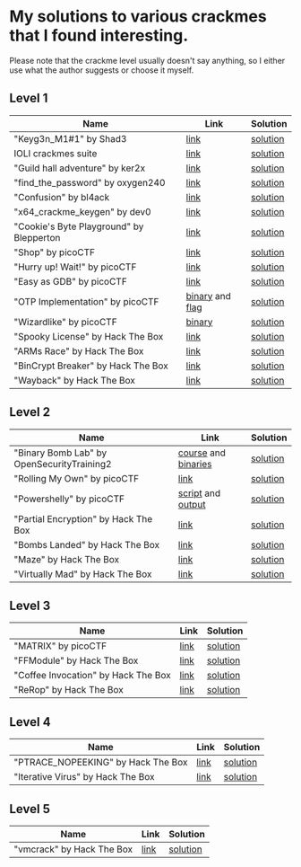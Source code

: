 # My solutions to various crackmes that I found interesting.

Please note that the crackme level usually doesn't say anything, so I either use what the author suggests or choose it myself.

## Level 1

|Name | Link | Solution|
|--|--|--| 
| "Keyg3n_M1#1" by Shad3 | [link](https://crackmes.one/crackme/5e66aea233c5d4439bb2dde8) | [solution](https://github.com/itwaseasy/crackmes-solutions/tree/master/crackmes.one/level1_Shad3_Keyg3n_M1_1) |
| IOLI crackmes suite | [link](https://github.com/radareorg/radare2-book/raw/master/src/crackmes/ioli/IOLI-crackme.tar.gz) | [solution](https://github.com/itwaseasy/crackmes-solutions/tree/master/IOLI_crackmes_suite) |
| "Guild hall adventure" by ker2x | [link](https://crackmes.one/user/ker2x) | [solution](https://github.com/itwaseasy/crackmes-solutions/tree/master/crackmes.one/level1_ker2x_guild_hall_adventure) |
| "find_the_password" by oxygen240 | [link](https://crackmes.one/crackme/5ab77f5c33c5d40ad448c678) | [solution](https://github.com/itwaseasy/crackmes-solutions/tree/master/crackmes.one/level1_oxygen240_find_the_password) |
| "Confusion" by bl4ack | [link](https://crackmes.one/crackme/61bbee6833c5d413767c9f20) | [solution](https://github.com/itwaseasy/crackmes-solutions/tree/master/crackmes.one/level1_bl4ack_Confusion) |
| "x64_crackme_keygen" by dev0 | [link](https://crackmes.one/crackme/61c8b23a33c5d413767ca0de) | [solution](https://github.com/itwaseasy/crackmes-solutions/tree/master/crackmes.one/level1_dev0_x64_crackme_keygen) |
| "Cookie's Byte Playground" by Blepperton | [link](https://crackmes.one/crackme/61d6402033c5d413767ca325) | [solution](https://github.com/itwaseasy/crackmes-solutions/tree/master/crackmes.one/level1_Blepperton_byte_playground) |
| "Shop" by picoCTF | [link](https://mercury.picoctf.net/static/db20ea321ce780e69e29fd4b60e60fe0/source) | [solution](https://github.com/itwaseasy/crackmes-solutions/tree/master/picoCTF/shop) |
| "Hurry up! Wait!" by picoCTF | [link](https://mercury.picoctf.net/static/7163c5d64bc60b4d079422da5c5e5053/svchost.exe) | [solution](https://github.com/itwaseasy/crackmes-solutions/tree/master/picoCTF/hurryUpWait) |
| "Easy as GDB" by picoCTF | [link](https://mercury.picoctf.net/static/02142a2292c67ace2fe4ef82280ac907/brute) | [solution](https://github.com/itwaseasy/crackmes-solutions/tree/master/picoCTF/easyAsGDB) |
| "OTP Implementation" by picoCTF | [binary](https://jupiter.challenges.picoctf.org/static/3cf0f72bb12b1fc6e96af00824beea49/otp) and [flag](https://jupiter.challenges.picoctf.org/static/3cf0f72bb12b1fc6e96af00824beea49/flag.txt) | [solution](https://github.com/itwaseasy/crackmes-solutions/tree/master/picoCTF/otpImplementation) |
| "Wizardlike" by picoCTF | [binary](https://artifacts.picoctf.net/c/207/game) | [solution](https://github.com/itwaseasy/crackmes-solutions/tree/master/picoCTF/wizardlike) |
| "Spooky License" by Hack The Box | [link](https://app.hackthebox.com/challenges/spooky-license) | [solution](https://github.com/itwaseasy/crackmes-solutions/tree/master/hackTheBox/spooky_license) |
| "ARMs Race" by Hack The Box | [link](https://app.hackthebox.com/challenges/ARMs%2520Race) | [solution](https://github.com/itwaseasy/crackmes-solutions/tree/master/hackTheBox/arms_race) |
| "BinCrypt Breaker" by Hack The Box | [link](https://app.hackthebox.com/challenges/BinCrypt%20Breaker) | [solution](https://github.com/itwaseasy/crackmes-solutions/tree/master/hackTheBox/bincrypt_breaker) |
| "Wayback" by Hack The Box | [link](https://app.hackthebox.com/challenges/Wayback) | [solution](https://github.com/itwaseasy/crackmes-solutions/tree/master/hackTheBox/wayback) |


## Level 2

|Name | Link | Solution|
|--|--|--| 
| "Binary Bomb Lab" by OpenSecurityTraining2 | [course](https://p.ost2.fyi/courses/course-v1:OpenSecurityTraining2+Arch1001_x86-64_Asm+2021_v1/about) and [binaries](https://gitlab.com/opensecuritytraining/arch1001_x86-64_asm_code_for_class/-/tree/master/binary_bomb_lab) | [solution](https://github.com/itwaseasy/crackmes-solutions/tree/master/ost2/arch1001_bomb_lab) |
| "Rolling My Own" by picoCTF | [link](https://mercury.picoctf.net/static/c4951a16150471875346d4a3cfddc703/remote) | [solution](https://github.com/itwaseasy/crackmes-solutions/tree/master/picoCTF/rollingMyOwn) |
| "Powershelly" by picoCTF | [script](https://mercury.picoctf.net/static/64180dd699923792daa2806cf90b1bcf/rev_PS.ps1) and [output](https://mercury.picoctf.net/static/64180dd699923792daa2806cf90b1bcf/output.txt) | [solution](https://github.com/itwaseasy/crackmes-solutions/tree/master/picoCTF/powershelly) |
| "Partial Encryption" by Hack The Box | [link](https://app.hackthebox.com/challenges/partial-encryption) | [solution](https://github.com/itwaseasy/crackmes-solutions/tree/master/hackTheBox/partial_encryption) |
| "Bombs Landed" by Hack The Box | [link](https://app.hackthebox.com/challenges/bombs-landed) | [solution](https://github.com/itwaseasy/crackmes-solutions/tree/master/hackTheBox/bombs_landed) |
| "Maze" by Hack The Box | [link](https://app.hackthebox.com/challenges/Maze) | [solution](https://github.com/itwaseasy/crackmes-solutions/tree/master/hackTheBox/maze) |
| "Virtually Mad" by Hack The Box | [link](https://app.hackthebox.com/challenges/Virtually%2520Mad) | [solution](https://github.com/itwaseasy/crackmes-solutions/tree/master/hackTheBox/virtually_mad) |


## Level 3

|Name | Link | Solution|
|--|--|--| 
| "MATRIX" by picoCTF | [link](https://artifacts.picoctf.net/picoMini+by+redpwn/Reverse+Engineering/matrix/matrix) | [solution](https://github.com/itwaseasy/crackmes-solutions/tree/master/picoCTF/matrix) |
| "FFModule" by Hack The Box | [link](https://app.hackthebox.com/challenges/FFModule) | [solution](https://github.com/itwaseasy/crackmes-solutions/tree/master/hackTheBox/ffmodule) |
| "Coffee Invocation" by Hack The Box | [link](https://app.hackthebox.com/challenges/Coffee%2520Invocation) | [solution](https://github.com/itwaseasy/crackmes-solutions/tree/master/hackTheBox/coffee_invocation) |
| "ReRop" by Hack The Box | [link](https://app.hackthebox.com/challenges/ReRop) | [solution](https://github.com/itwaseasy/crackmes-solutions/tree/master/hackTheBox/rerop) |

## Level 4

|Name | Link | Solution|
|--|--|--| 
| "PTRACE_NOPEEKING" by Hack The Box | [link](https://app.hackthebox.com/challenges/PTRACE_NOPEEKING) | [solution](https://github.com/itwaseasy/crackmes-solutions/tree/master/hackTheBox/ptrace_nopeeking) |
| "Iterative Virus" by Hack The Box | [link](https://app.hackthebox.com/challenges/Iterative%2520Virus) | [solution](https://github.com/itwaseasy/crackmes-solutions/tree/master/hackTheBox/iterative_virus) |

## Level 5

|Name | Link | Solution|
|--|--|--| 
| "vmcrack" by Hack The Box | [link](https://app.hackthebox.com/challenges/vmcrack) | [solution](https://github.com/itwaseasy/crackmes-solutions/tree/master/hackTheBox/vmcrack) |
